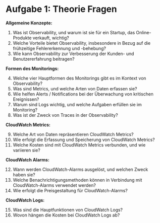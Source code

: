 # Aufgabe 1: Theorie Fragen

**Allgemeine Konzepte:**

1. Was ist Observability, und warum ist sie für ein Startup, das Online-Produkte verkauft, wichtig?
2. Welche Vorteile bietet Observability, insbesondere in Bezug auf die frühzeitige Fehlererkennung und -behebung?
3. Wie kann Observability zur Verbesserung der Kunden- und Benutzererfahrung beitragen?

**Formen des Monitorings:**

4. Welche vier Hauptformen des Monitorings gibt es im Kontext von Observability?
5. Was sind Metrics, und welche Arten von Daten erfassen sie?
6. Wie helfen Alerts / Notifications bei der Überwachung von kritischen Ereignissen?
7. Warum sind Logs wichtig, und welche Aufgaben erfüllen sie im Monitoring?
8. Was ist der Zweck von Traces in der Observability?

**CloudWatch Metrics:**

9. Welche Art von Daten repräsentieren CloudWatch Metrics?
10. Wie erfolgt die Erfassung und Speicherung von CloudWatch Metrics?
11. Welche Kosten sind mit CloudWatch Metrics verbunden, und wie variieren sie?

**CloudWatch Alarms:**

12. Wann werden CloudWatch-Alarms ausgelöst, und welchen Zweck haben sie?
13. Welche Benachrichtigungsmethoden können in Verbindung mit CloudWatch-Alarms verwendet werden?
14. Wie erfolgt die Preisgestaltung für CloudWatch-Alarms?

**CloudWatch Logs:**

15. Was sind die Hauptfunktionen von CloudWatch Logs?
16. Wovon hängen die Kosten bei CloudWatch Logs ab?

